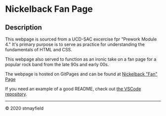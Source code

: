 # Nickelback Fan Page

## Description 

This webpage is sourced from a UCD-SAC excercise fpr "Prework Module 4." It's primary purpose is to serve as practice for understanding the fundamentals of HTML and CSS. 

This webpage also served to function as an ironic take on a fan page for a popular rock band from the late 90s and early 00s.

The webpage is hosted on GitPages and can be found at [Nickelback "Fan" Page](https://stmayfield.github.io/fanpage-practice/)

If you need an example of a good README, check out [the VSCode repository](https://github.com/microsoft/vscode).

---
© 2020 stmayfield

